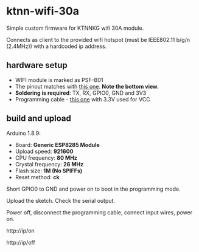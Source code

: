 # ktnn-wifi-30a

Simple custom firmware for KTNNKG wifi 30A module. 

Connects as client to the provided wifi hotspot (must be IEEE802.11 b/g/n (2.4MHz)) with a hardcoded ip address.

## hardware setup

* WIFI module is marked as PSF-B01
* The pinout matches with [this one](https://www.itead.cc/wiki/PSF-B85). **Note the bottom view.**
* **Soldering is required**: TX, RX, GPIO0, GND and 3V3
* Programming cable - [this one](https://www.amazon.com/gp/product/B07784SHF7/ref=ppx_yo_dt_b_asin_title_o00_s00?ie=UTF8&psc=1) with 3.3V used for VCC

## build and upload
Arduino 1.8.9:
* Board: **Generic ESP8285 Module**
* Upload speed: **921600**
* CPU frequency: **80 MHz**
* Crystal frequency: **26 MHz**
* Flash size: **1M (No SPIFFs)**
* Reset method: **ck**

Short GPIO0 to GND and power on to boot in the programming mode.

Upload the sketch. Check the serial output.

Power off, disconnect the programming cable, connect input wires, power on.

http://ip/on

http://ip/off
